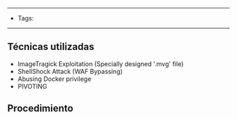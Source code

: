 ---------
- Tags: 
--------------
## Técnicas utilizadas
- ImageTragick Exploitation (Specially designed '.mvg' file)  
- ShellShock Attack (WAF Bypassing)  
- Abusing Docker privilege  
- PIVOTING
## Procedimiento

